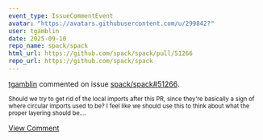 ```yaml
---
event_type: IssueCommentEvent
avatar: "https://avatars.githubusercontent.com/u/299842?"
user: tgamblin
date: 2025-09-10
repo_name: spack/spack
html_url: https://github.com/spack/spack/pull/51266
repo_url: https://github.com/spack/spack
---
```


<a href='https://github.com/tgamblin' target='_blank'>tgamblin</a> commented on issue <a href='https://github.com/spack/spack/pull/51266' target='_blank'>spack/spack#51266</a>.

<small>Should we try to get rid of the local imports after this PR, since they're basically a sign of where circular imports used to be?  I feel like we should use this to think about what the proper layering should be....</small>

<a href='https://github.com/spack/spack/pull/51266' target='_blank'>View Comment</a>